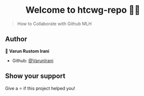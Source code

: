 <h1 align="center">Welcome to htcwg-repo 👋🏻</h1>
<p>
</p>

> How to Collaborate with Github MLH

## Author

👤 **Varun Rustom Irani**

-   Github: [@VarunIrani](https://github.com/VarunIrani)

## Show your support

Give a ⭐️ if this project helped you!
